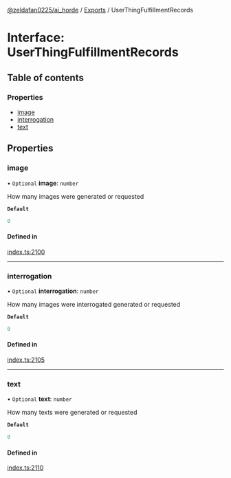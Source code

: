 [@zeldafan0225/ai_horde](../README.md) / [Exports](../modules.md) / UserThingFulfillmentRecords

# Interface: UserThingFulfillmentRecords

## Table of contents

### Properties

- [image](UserThingFulfillmentRecords.md#image)
- [interrogation](UserThingFulfillmentRecords.md#interrogation)
- [text](UserThingFulfillmentRecords.md#text)

## Properties

### image

• `Optional` **image**: `number`

How many images were generated or requested

**`Default`**

```ts
0
```

#### Defined in

[index.ts:2100](https://github.com/ZeldaFan0225/ai_horde/blob/90eaabf/index.ts#L2100)

___

### interrogation

• `Optional` **interrogation**: `number`

How many images were interrogated generated or requested

**`Default`**

```ts
0
```

#### Defined in

[index.ts:2105](https://github.com/ZeldaFan0225/ai_horde/blob/90eaabf/index.ts#L2105)

___

### text

• `Optional` **text**: `number`

How many texts were generated or requested

**`Default`**

```ts
0
```

#### Defined in

[index.ts:2110](https://github.com/ZeldaFan0225/ai_horde/blob/90eaabf/index.ts#L2110)
